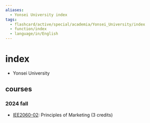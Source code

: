 ```yaml
---
aliases:
  - Yonsei University index
tags:
  - flashcard/active/special/academia/Yonsei_University/index
  - function/index
  - language/in/English
---
```


# index

- Yonsei University

<!-- list separator -->

## courses

### 2024 fall

- [IEE2060-02](IEE2060-02/index.md): Principles of Marketing (3 credits)
